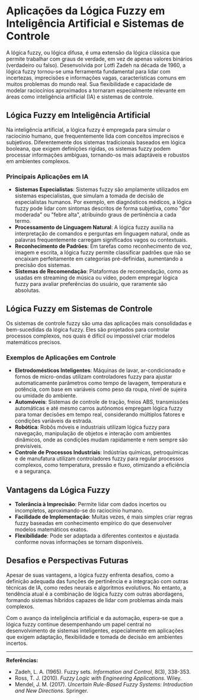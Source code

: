 # Aplicações da Lógica Fuzzy em Inteligência Artificial e Sistemas de Controle

A lógica fuzzy, ou lógica difusa, é uma extensão da lógica clássica que permite trabalhar com graus de verdade, em vez de apenas valores binários (verdadeiro ou falso). Desenvolvida por Lotfi Zadeh na década de 1960, a lógica fuzzy tornou-se uma ferramenta fundamental para lidar com incertezas, imprecisões e informações vagas, características comuns em muitos problemas do mundo real. Sua flexibilidade e capacidade de modelar raciocínios aproximados a tornaram especialmente relevante em áreas como inteligência artificial (IA) e sistemas de controle.

## Lógica Fuzzy em Inteligência Artificial

Na inteligência artificial, a lógica fuzzy é empregada para simular o raciocínio humano, que frequentemente lida com conceitos imprecisos e subjetivos. Diferentemente dos sistemas tradicionais baseados em lógica booleana, que exigem definições rígidas, os sistemas fuzzy podem processar informações ambíguas, tornando-os mais adaptáveis e robustos em ambientes complexos.

### Principais Aplicações em IA

- **Sistemas Especialistas**: Sistemas fuzzy são amplamente utilizados em sistemas especialistas, que simulam a tomada de decisão de especialistas humanos. Por exemplo, em diagnósticos médicos, a lógica fuzzy pode lidar com sintomas descritos de forma subjetiva, como "dor moderada" ou "febre alta", atribuindo graus de pertinência a cada termo.
- **Processamento de Linguagem Natural**: A lógica fuzzy auxilia na interpretação de comandos e perguntas em linguagem natural, onde as palavras frequentemente carregam significados vagos ou contextuais.
- **Reconhecimento de Padrões**: Em tarefas como reconhecimento de voz, imagem e escrita, a lógica fuzzy permite classificar padrões que não se encaixam perfeitamente em categorias pré-definidas, aumentando a precisão dos sistemas.
- **Sistemas de Recomendação**: Plataformas de recomendação, como as usadas em streaming de música ou vídeo, podem empregar lógica fuzzy para avaliar preferências do usuário, que raramente são absolutas.

## Lógica Fuzzy em Sistemas de Controle

Os sistemas de controle fuzzy são uma das aplicações mais consolidadas e bem-sucedidas da lógica fuzzy. Eles são projetados para controlar processos complexos, nos quais é difícil ou impossível criar modelos matemáticos precisos.

### Exemplos de Aplicações em Controle

- **Eletrodomésticos Inteligentes**: Máquinas de lavar, ar-condicionado e fornos de micro-ondas utilizam controladores fuzzy para ajustar automaticamente parâmetros como tempo de lavagem, temperatura e potência, com base em variáveis como peso da roupa, nível de sujeira ou umidade do ambiente.
- **Automóveis**: Sistemas de controle de tração, freios ABS, transmissões automáticas e até mesmo carros autônomos empregam lógica fuzzy para tomar decisões em tempo real, considerando múltiplos fatores e condições variáveis da estrada.
- **Robótica**: Robôs móveis e industriais utilizam lógica fuzzy para navegação, manipulação de objetos e interação com ambientes dinâmicos, onde as condições mudam rapidamente e nem sempre são previsíveis.
- **Controle de Processos Industriais**: Indústrias químicas, petroquímicas e de manufatura utilizam controladores fuzzy para regular processos complexos, como temperatura, pressão e fluxo, otimizando a eficiência e a segurança.

## Vantagens da Lógica Fuzzy

- **Tolerância à Imprecisão**: Permite lidar com dados incertos ou incompletos, aproximando-se do raciocínio humano.
- **Facilidade de Implementação**: Muitas vezes, é mais simples criar regras fuzzy baseadas em conhecimento empírico do que desenvolver modelos matemáticos exatos.
- **Flexibilidade**: Pode ser adaptada a diferentes contextos e ajustada conforme novas informações se tornam disponíveis.

## Desafios e Perspectivas Futuras

Apesar de suas vantagens, a lógica fuzzy enfrenta desafios, como a definição adequada das funções de pertinência e a integração com outras técnicas de IA, como redes neurais e algoritmos evolutivos. No entanto, a tendência atual é a combinação de lógica fuzzy com outras abordagens, formando sistemas híbridos capazes de lidar com problemas ainda mais complexos.

Com o avanço da inteligência artificial e da automação, espera-se que a lógica fuzzy continue desempenhando um papel central no desenvolvimento de sistemas inteligentes, especialmente em aplicações que exigem adaptação, flexibilidade e tomada de decisão em ambientes incertos.

---

**Referências:**

- Zadeh, L. A. (1965). Fuzzy sets. *Information and Control*, 8(3), 338-353.
- Ross, T. J. (2010). *Fuzzy Logic with Engineering Applications*. Wiley.
- Mendel, J. M. (2017). *Uncertain Rule-Based Fuzzy Systems: Introduction and New Directions*. Springer.